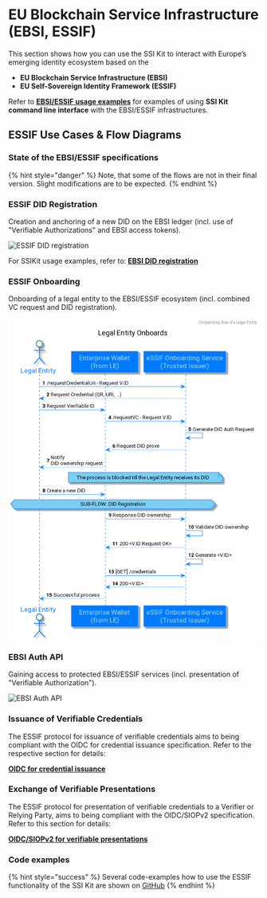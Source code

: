 # EU Blockchain Service Infrastructure (EBSI, ESSIF)&#x20;

This section shows how you can use the SSI Kit to interact with Europe’s emerging identity ecosystem based on the

* **EU Blockchain Service Infrastructure (EBSI)**
* **EU Self-Sovereign Identity Framework (ESSIF)**

Refer to [**EBSI/ESSIF usage examples**](../usage-examples/ebsi-essif/usage-examples.md) for examples of using **SSI Kit command line interface** with the EBSI/ESSIF infrastructures.

## ESSIF Use Cases & Flow Diagrams

### State of the EBSI/ESSIF specifications

{% hint style="danger" %}
Note, that some of the flows are not in their final version. Slight modifications are to be expected.
{% endhint %}

### ESSIF DID Registration

Creation and anchoring of a new DID on the EBSI ledger (incl. use of "Verifiable Authorizations" and EBSI access tokens).

![ESSIF DID registration](../ecosystems-interoperability/puml/02\_essif-register-did.png)

For SSIKit usage examples, refer to: [**EBSI DID registration**](../ecosystems-interoperability/usage-examples.md#ebsi-did-registration)

### ESSIF Onboarding

Onboarding of a legal entity to the EBSI/ESSIF ecosystem (incl. combined VC request and DID registration).

![ESSIF Onboarding](../ecosystems-interoperability/puml/essif-onboarding.png)

### EBSI Auth API

Gaining access to protected EBSI/ESSIF services (incl. presentation of "Verifiable Authorization").

![EBSI Auth API](../ecosystems-interoperability/puml/04\_essif-auth-api.png)

### Issuance of Verifiable Credentials

The ESSIF protocol for issuance of verifiable credentials aims to being compliant with the OIDC for credential issuance specification. Refer to the respective section for details:

[**OIDC for credential issuance**](oidc.md#oidc-for-credential-issuance)

### Exchange of Verifiable Presentations

The ESSIF protocol for presentation of verifiable credentials to a Verifier or Relying Party, aims to being compliant with the OIDC/SIOPv2 specification. Refer to this section for details:

[**OIDC/SIOPv2 for verifiable presentations**](oidc.md#oidcsiopv2-for-verifiable-presentations)

### Code examples

{% hint style="success" %}
Several code-examples how to use the ESSIF functionality of the SSI Kit are shown on [GitHub](https://github.com/walt-id/waltid-ssikit-examples)
{% endhint %}

